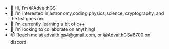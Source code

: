 - 👋 Hi, I’m @AdvaithGS
- 👀 I’m interested in astronomy,coding,physics,science, cryptography, and the list goes on.
- 🌱 I’m currently learning a bit of c++ 
- 💞️ I’m looking to collaborate on  anything!
- 📫 Reach me at <a href = 'https://mailto:advaith.gs4@gmail.com'>advaith.gs4@gmail.com</a>,
      or <a href = 'https://discord.com/app'>@AdvaithGS#6700</a> on discord

<!---
AdvaithGS/AdvaithGS is a ✨ special ✨ repository because its `README.md` (this file) appears on your GitHub profile.
You can click the Preview link to take a look at your changes.
--->
